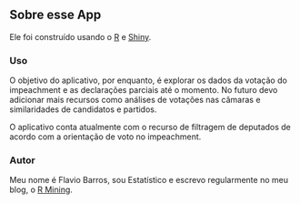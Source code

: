 ## Sobre esse App
Ele foi construído usando o <a href="http://www.r-project.org/" target="_blank">R</a> e <a href="http://shiny.rstudio.com/" target="_blank">Shiny</a>.

### Uso
O objetivo do aplicativo, por enquanto, é explorar os dados da votação do impeachment e as declarações parciais até o momento. No futuro devo adicionar mais recursos como análises de votações nas câmaras e similaridades de candidatos e partidos.

O aplicativo conta atualmente com o recurso de filtragem de deputados de acordo com a orientação de voto no impeachment.

### Autor
Meu nome é Flavio Barros, sou Estatístico e escrevo regularmente no meu blog, o [R Mining](www.rmining.net). 


